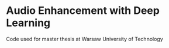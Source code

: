 # Audio Enhancement with Deep Learning

Code used for master thesis at Warsaw University of Technology
